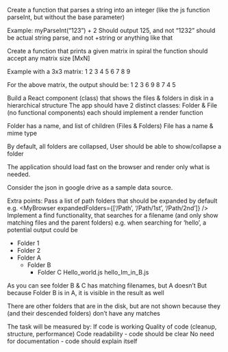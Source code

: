 Create a function that parses a string into an integer (like the js function parseInt, but without the base parameter)

Example:
myParseInt(“123”) + 2
Should output 125, and not “1232”
should be actual string parse, and not +string or anything like that




Create a function that prints a given matrix in spiral
the function should accept any matrix size [MxN]

Example with a 3x3 matrix:
1
2
3
4
5
6
7
8
9


For the above matrix, the output should be:
1 2 3 6 9 8 7 4 5

Build a React component (class) that shows the files & folders in disk in a hierarchical structure
The app should have 2 distinct classes: Folder & File (no functional components)
each should implement a render function

Folder has a name, and list of children (Files & Folders)
File has a name & mime type

By default, all folders are collapsed,
User should be able to show/collapse a folder

The application should load fast on the browser and render only what is needed.

Consider the json in google drive as a sample data source.


Extra points:
Pass a list of path folders that should be expanded by default
e.g.
<MyBrowser expandedFolders={[‘/Path’, ‘/Path/1st’, ‘/Path/2nd’]} />
Implement a find functionality, that searches for a filename (and only show matching files and the parent folders)
e.g. when searching for ‘hello’, a potential output could be
+ Folder 1
+ Folder 2
+ Folder A
   + Folder B
      + Folder C
            Hello_world.js
      hello_Im_in_B.js


As you can see folder B & C has matching filenames, but A doesn’t
But because Folder B is in A, it is visible in the result as well

There are other folders that are in the disk, but are not shown because they (and their descended folders) don’t have any matches



The task will be measured by:
If code is working
Quality of code (cleanup, structure, performance)
Code readability - code should be clear
No need for documentation - code should explain itself


